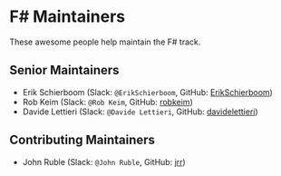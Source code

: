 # F&#35; Maintainers

These awesome people help maintain the F# track.

## Senior Maintainers

- Erik Schierboom (Slack: `@ErikSchierboom`, GitHub: [ErikSchierboom](https://github.com/ErikSchierboom))
- Rob Keim (Slack: `@Rob Keim`, GitHub: [robkeim](https://github.com/robkeim))
- Davide Lettieri (Slack: `@Davide Lettieri`, GitHub: [davidelettieri](https://github.com/davidelettieri))

## Contributing Maintainers

- John Ruble (Slack: `@John Ruble`, GitHub: [jrr](https://github.com/jrr/))

